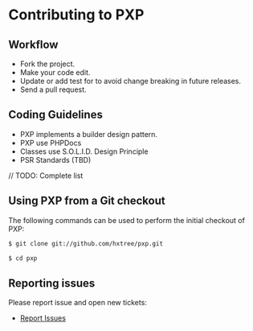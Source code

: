 # Contributing to PXP

## Workflow

* Fork the project.
* Make your code edit.
* Update or add test for to avoid change breaking in future releases.
* Send a pull request.

## Coding Guidelines

* PXP implements a builder design pattern.
* PXP use PHPDocs
* Classes use S.O.L.I.D. Design Principle
* PSR Standards (TBD)

// TODO: Complete list

## Using PXP from a Git checkout

The following commands can be used to perform the initial checkout of PXP:

```bash
$ git clone git://github.com/hxtree/pxp.git

$ cd pxp
```

## Reporting issues

Please report issue and open new tickets:

* [Report Issues](https://github.com/hxtree/pxp/issues)